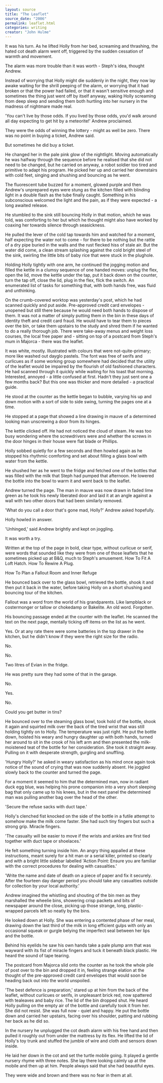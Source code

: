 ```yaml
---
layout: source
title: "The Leaflet"
source_date: "2006"
permalink: leaflet.html
categories: writing
creator: "John Hulme"
---
```


  It was his turn. As he lifted Holly from her bed, screaming and
  thrashing, the hated cot death alarm went off, triggered by the
  sudden cessation of warmth and movement.

  The alarm was more trouble than it was worth - Steph's idea,
  thought Andrew.

  Instead of worrying that Holly might die suddenly in the night,
  they now lay awake waiting for the shrill peeping of the alarm,
  or worrying that it had broken or that the power had failed, or
  that it wasn't sensitive enough and sometimes the thing just
  went off by itself anyway, waking Holly screaming from deep
  sleep and sending them both hurtling into her nursery in the
  madness of nightmare made real.

  'You can't live by those odds. If you lived by those odds,
  you'd walk around all day expecting to get hit by a
  meteorite!' Andrew proclaimed.

  They were the odds of winning the lottery - might as well be
  zero. There was no point in buying a ticket, Andrew said.

  But sometimes he did buy a ticket.

  He changed her in the pale pink glow of the nightlight. Moving
  automatically he was halfway through the sequence before he
  realised that she did not need to be changed, but he carried on
  anyway, a robot soldier too tired and primitive to adapt his
  program. He picked her up and carried her downstairs with cold
  feet, singing and shushing and bouncing as he went.

  The fluorescent tube buzzed for a moment, glowed purple and then
  Andrew's unprepared eyes were stung as the kitchen filled with
  blinding light in a double flash as the tube finally caught.
  Something in his subconscious welcomed the light and the pain,
  as if they were expected - a long awaited release.

  He stumbled to the sink still bouncing Holly in that motion,
  which he was told, was comforting to her but which he thought
  might also have worked by coaxing her towards silence through
  seasickness.

  He pulled the lever of the cold tap towards him and watched for
  a moment, half expecting the water not to come - for there to
  be nothing but the rattle of a dry pipe buried in the walls and
  the rust flecked hiss of stale air. But the water did come, a
  clean stream splashing against the cold bright steel of the
  sink, swirling the little bits of baby rice that were stuck in
  the plughole.

  Holding Holly tightly with one arm, he continued the jogging
  motion and filled the kettle in a clumsy sequence of one handed
  moves: unplug the flex, open the lid, move the kettle under the
  tap, put it back down on the counter, turn the tap off, close
  the lid, plug in the flex, flick the switch. An enumerated list
  of tasks for something that, with both hands free, was fluid and
  unthinking.

  On the crumb-covered worktop was yesterday's post, which he had
  scanned quickly and put aside. Pre-approved credit card
  envelopes - unopened but still there because he would need both
  hands to dispose of them. It was not a matter of simply putting
  them in the bin in these days of identity theft and credit card
  fraud. He would have to tear them to pieces over the bin, or
  take them upstairs to the study and shred them if he wanted to
  do a really thorough job. There were take-away menus and weight
  loss courses, the local free paper and - sitting on top of a
  postcard from Steph's mum in Majorca - there was the leaflet.

  It was white, mostly. Illustrated with colours that were
  not-quite-primary; more like washed out dayglo pastels. The
  font was free of serifs and curlicues as if some working group
  somewhere had decided that the utility of the leaflet would be
  impaired by the flourish of old fashioned characters. He had
  scanned through it quickly while waiting for his toast that
  morning. Interested, annoyed - a little confused at first.
  Hadn't they just sent one a few months back? But this one was
  thicker and more detailed - a practical guide.

  He stood at the counter as the kettle began to bubble, varying
  his up and down motion with a sort of side to side swing,
  turning the pages one at a time.

  He stopped at a page that showed a line drawing in mauve of a
  determined looking man unscrewing a door from its hinges.

  The kettle clicked off. He had not noticed the cloud of steam.
  He was too busy wondering where the screwdrivers were and
  whether the screws in the door hinges in their house were flat
  blade or Phillips.

  Holly sobbed quietly for a few seconds and then howled again as
  he stopped his rhythmic comforting and set about filling a
  glass bowl with water from the kettle.

  He shushed her as he went to the fridge and fetched one of the
  bottles that was filled with the milk that Steph had pumped
  that afternoon. He lowered the bottle into the bowl to warm it
  and went back to the leaflet.

  Andrew turned the page. The man in mauve was now drawn in faded
  lime green as he took his newly liberated door and laid it at
  an angle against a wall with two other doors that had been
  similarly removed.

  'What do you call a door that's gone mad, Holly?' Andrew asked
  hopefully.

  Holly howled in answer.

  'Unhinged,' said Andrew brightly and kept on joggling.

  It was worth a try.

  Written at the top of the page in bold, clear type, without
  curlicue or serif, were words that sounded like they were from
  one of those leaflets that he sometimes picked up at B&Q, 
much
  to Steph's amusement. How To Fit A Loft Hatch. How To Rewire A
  Plug.

  How To Plan a Fallout Room and Inner Refuge

  He bounced back over to the glass bowl, retrieved the bottle,
  shook it and then put it back in the water, before taking Holly
  on a short shushing and bouncing tour of the kitchen.

  Fallout was a word from the world of his grandparents. Like
  lampblack or costermonger or tallow or chokedamp or Bakelite.
  An old word. Forgotten.

  His bouncing passage ended at the counter with the leaflet. He
  scanned the text on the next page, mentally ticking off items
  on the list as he went.

  Yes. Or at any rate there were some batteries in the top drawer
  in the kitchen, but he didn't know if they were the right size
  for the radio.

  No.

  No.

  Two litres of Evian in the fridge.

  He was pretty sure they had some of that in the garage.

  No.

  Yes.

  No.

  Could you get butter in tins?

  He bounced over to the steaming glass bowl, took hold of the
  bottle, shook it again and squirted milk over the back of the
  tired wrist that was still holding tightly on to Holly. The
  temperature was just right. He put the bottle down, hoisted his
  weary and hungry daughter up with both hands, turned her around
  to sit in the crook of his left arm and then presented the
  milk-moistened teat of the bottle for her consideration. She
  took it straight away. Pulling on it with desperate strength,
  gurgling and snuffling.

  'Hungry Holly?' he asked in weary satisfaction as his mind
  once again took notice of the sound of crying that was now
  suddenly absent. He joggled slowly back to the counter and
  turned the page.

  For a moment it seemed to him that the determined man, now in
  radiant duck egg blue, was helping his prone companion into a
  very short sleeping bag that only came up to his knees, but in
  the next panel the determined man was pulling another bag over
  the head of the other.

  'Secure the refuse sacks with duct tape.'

  Holly's clenched fist knocked on the side of the bottle in a
  futile attempt to somehow make the milk come faster. She had
  such tiny fingers but such a strong grip. Miracle fingers.

  'The casualty will be easier to move if the wrists and ankles
  are first tied together with duct tape or shoelaces.'

  He felt something turning inside him. An angry thing appalled at
  these instructions, meant surely for a hit man or a serial
  killer, printed so clearly and with a bright little sidebar
  labelled 'Action Point: Ensure you are familiar with the
  correct procedures for dealing with casualties.'

  'Write the name and date of death on a piece of paper and fix
  it securely. After the fourteen day danger period you should
  take any casualties outside for collection by your local
  authority.'

  Andrew imagined the whistling and shouting of the bin men as
  they marshalled the wheelie bins, showering crisp packets and
  bits of newspaper around the close, picking up those strange,
  long, plastic-wrapped parcels left so neatly by the bins.

  He looked down at Holly. She was entering a contented phase of
  her meal, drawing down the last third of the milk in long
  efficient gulps with only an occasional squeak or gurgle
  belying the imperfect seal between her lips and the bottle.

  Behind his eyelids he saw his own hands take a pale plump arm
  that was wayward with its fist of miracle fingers and tuck it
  beneath black plastic. He heard the sound of tape tearing.

  The postcard from Majorca slid onto the counter as he took the
  whole pile of post over to the bin and dropped it in, feeling
  strange elation at the thought of the pre-approved credit card
  envelopes that would soon be heading back out into the world
  unspoiled.

  'The best defence is preparation,' stared up at him from the
  back of the leaflet, without curlicues or serifs, in unpleasant
  brick red, now spattered with tealeaves and baby rice. The lid
  of the bin dropped shut. He heard Holly pulling on the empty
  air of the bottle and carefully took it from her. She did not
  resist. She was full now - quiet and happy. He put the bottle
  down and carried her upstairs, facing over his shoulder,
  patting and rubbing her back as he did so.

  In the nursery he unplugged the cot death alarm with his free
  hand and then pulled it roughly out from under the mattress by
  its flex. He lifted the lid of Holly's toy trunk and stuffed
  the jumble of wire and cloth and sensors down inside.

  He laid her down in the cot and set the turtle mobile going. It
  played a gentle nursery rhyme with three notes. She lay there
  looking calmly up at the mobile and then up at him. People
  always said that she had beautiful eyes.

  They were wide and brown and there was no fear in them at all.

